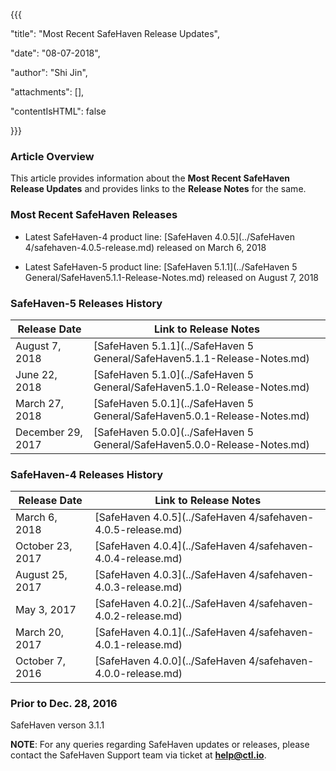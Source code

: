 {{{

  "title": "Most Recent SafeHaven Release Updates",

  "date": "08-07-2018",

  "author": "Shi Jin",

  "attachments": [],

  "contentIsHTML": false

}}}

### Article Overview

This article provides information about the **Most Recent SafeHaven Release Updates** and provides links to the **Release Notes** for the same.

### Most Recent SafeHaven Releases

* Latest SafeHaven-4 product line:  [SafeHaven 4.0.5](../SafeHaven 4/safehaven-4.0.5-release.md) released on March 6, 2018

* Latest SafeHaven-5 product line: [SafeHaven 5.1.1](../SafeHaven 5 General/SafeHaven5.1.1-Release-Notes.md) released on August 7, 2018


### SafeHaven-5 Releases History

|Release Date|Link to Release Notes|
|---|---|
|August 7, 2018|[SafeHaven 5.1.1](../SafeHaven 5 General/SafeHaven5.1.1-Release-Notes.md)|
|June 22, 2018|[SafeHaven 5.1.0](../SafeHaven 5 General/SafeHaven5.1.0-Release-Notes.md)|
|March 27, 2018|[SafeHaven 5.0.1](../SafeHaven 5 General/SafeHaven5.0.1-Release-Notes.md)|
|December 29, 2017| [SafeHaven 5.0.0](../SafeHaven 5 General/SafeHaven5.0.0-Release-Notes.md)|

### SafeHaven-4 Releases History

|Release Date|Link to Release Notes|
|---|---|
|March 6, 2018| [SafeHaven 4.0.5](../SafeHaven 4/safehaven-4.0.5-release.md)|
|October 23, 2017| [SafeHaven 4.0.4](../SafeHaven 4/safehaven-4.0.4-release.md)|
|August 25, 2017|[SafeHaven 4.0.3](../SafeHaven 4/safehaven-4.0.3-release.md)|
|May 3, 2017 |[SafeHaven 4.0.2](../SafeHaven 4/safehaven-4.0.2-release.md)|
|March 20, 2017 |[SafeHaven 4.0.1](../SafeHaven 4/safehaven-4.0.1-release.md)|
|October 7, 2016|[SafeHaven 4.0.0](../SafeHaven 4/safehaven-4.0.0-release.md)|

### Prior to Dec. 28, 2016

SafeHaven verson 3.1.1

**NOTE**: For any queries regarding SafeHaven updates or releases, please contact the SafeHaven Support team  via ticket at **help@ctl.io**.
